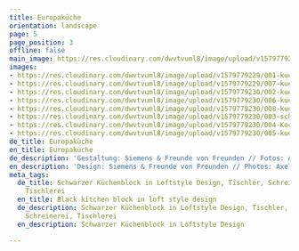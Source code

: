 ```yaml
---
title: Europaküche
orientation: landscape
page: 5
page_position: 3
offline: false
main_image: https://res.cloudinary.com/dwvtvuml8/image/upload/v1579779230/003-schrank-kueche_Loft-schwarz_hbc1lt.jpg
images:
- https://res.cloudinary.com/dwvtvuml8/image/upload/v1579779229/001-kueche_Loft-schwarz-bar_y3ra7d.jpg
- https://res.cloudinary.com/dwvtvuml8/image/upload/v1579779229/007-kueche_Loft-schwarz-ecke-detail_mv9fk1.jpg
- https://res.cloudinary.com/dwvtvuml8/image/upload/v1579779230/002-kueche_Loft-schwarz-L-foermig_m43iej.jpg
- https://res.cloudinary.com/dwvtvuml8/image/upload/v1579779230/006-kueche_Loft-schwarz-schublade_yb2xqu.jpg
- https://res.cloudinary.com/dwvtvuml8/image/upload/v1579779230/008-kueche_Loft-schwarz-messing-kupfer_vcycoc.jpg
- https://res.cloudinary.com/dwvtvuml8/image/upload/v1579779230/003-schrank-kueche_Loft-schwarz_hbc1lt.jpg
- https://res.cloudinary.com/dwvtvuml8/image/upload/v1579779230/004-Kochinsel-kueche_Loft-schwarz_nnylqk.jpg
- https://res.cloudinary.com/dwvtvuml8/image/upload/v1579779230/005-kueche_Loft-schwarz-regal_pwijcm.jpg
de_title: Europaküche
en_title: Europaküche
de_description: 'Gestaltung: Siemens & Freunde von Freunden // Fotos: Axel Kranz'
en_description: 'Design: Siemens & Freunde von Freunden // Photos: Axel Kranz'
meta_tags:
  de_title: Schwarzer Küchenblock in Loftstyle Design, Tischler, Schreiner, Schreinerei,
    Tischlerei
  en_title: Black kitchen block in loft style design
  de_description: Schwarzer Küchenblock in Loftstyle Design, Tischler, Schreiner,
    Schreinerei, Tischlerei
  en_description: Schwarzer Küchenblock in Loftstyle Design

---
```

